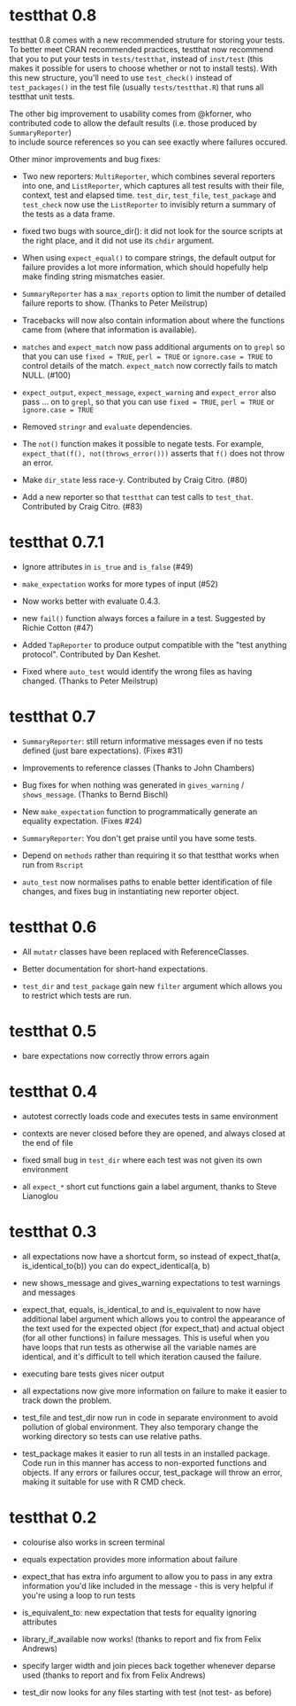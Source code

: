 # testthat 0.8

testthat 0.8 comes with a new recommended struture for storing your tests. To 
better meet CRAN recommended practices, testthat now recommend that you to put 
your tests in `tests/testthat`, instead of `inst/test` (this makes it
possible for users to choose whether or not to install tests). With this 
new structure, you'll need to use `test_check()` instead of `test_packages()`
in the test file (usually `tests/testthat.R`) that runs all testthat unit 
tests.

The other big improvement to usability comes from @kforner, who contributed
code to allow the default results (i.e. those produced by `SummaryReporter`)  
to include source references so you can see exactly where failures occured.

Other minor improvements and bug fixes:

* Two new reporters: `MultiReporter`, which combines several reporters into 
  one, and `ListReporter`, which captures all test results with their file, 
  context, test and elapsed time. `test_dir`, `test_file`, `test_package` and 
  `test_check` now use the `ListReporter` to invisibly  return a summary of 
  the tests as a data frame.

* fixed two bugs with source_dir(): it did not look for the source scripts
  at the right place, and it did not use its `chdir` argument.

* When using `expect_equal()` to compare strings, the default output for 
  failure provides a lot more information, which should hopefully help make
  finding string mismatches easier.

* `SummaryReporter` has a `max_reports` option to limit the number of detailed
  failure reports to show. (Thanks to Peter Meilstrup)

* Tracebacks will now also contain information about where the functions came
  from (where that information is available).

* `matches` and `expect_match` now pass additional arguments on to `grepl` so
  that you can use `fixed = TRUE`, `perl = TRUE` or `ignore.case = TRUE` to
  control details of the match. `expect_match` now correctly fails to match 
  NULL. (#100)

* `expect_output`, `expect_message`, `expect_warning` and `expect_error` 
  also pass ... on to `grepl`, so that you can use  `fixed = TRUE`, 
  `perl = TRUE` or `ignore.case = TRUE`

* Removed `stringr` and `evaluate` dependencies.

* The `not()` function makes it possible to negate tests. For example, 
  `expect_that(f(), not(throws_error()))` asserts that `f()` does not
  throw an error.

* Make `dir_state` less race-y. Contributed by Craig Citro. (#80)

* Add a new reporter so that `testthat` can test calls to `test_that`.
  Contributed by Craig Citro. (#83)

# testthat 0.7.1

* Ignore attributes in `is_true` and `is_false` (#49)

* `make_expectation` works for more types of input (#52)

* Now works better with evaluate 0.4.3.

* new `fail()` function always forces a failure in a test. Suggested by 
  Richie Cotton (#47)

* Added `TapReporter` to produce output compatible with the "test anything 
  protocol". Contributed by Dan Keshet.

* Fixed where `auto_test` would identify the wrong files as having changed. 
  (Thanks to Peter Meilstrup)

# testthat 0.7

* `SummaryReporter`: still return informative messages even if no tests
  defined (just bare expectations). (Fixes #31)

* Improvements to reference classes (Thanks to John Chambers)

* Bug fixes for when nothing was generated in `gives_warning` /
  `shows_message`. (Thanks to Bernd Bischl)

* New `make_expectation` function to programmatically generate an equality
  expectation. (Fixes #24)

* `SummaryReporter`: You don't get praise until you have some tests.

* Depend on `methods` rather than requiring it so that testthat works when run
  from `Rscript`

* `auto_test` now normalises paths to enable better identification of file
  changes, and fixes bug in instantiating new reporter object.

# testthat 0.6

* All `mutatr` classes have been replaced with ReferenceClasses.

* Better documentation for short-hand expectations.

* `test_dir` and `test_package` gain new `filter` argument which allows you to
   restrict which tests are run.

# testthat 0.5

* bare expectations now correctly throw errors again

# testthat 0.4

* autotest correctly loads code and executes tests in same environment

* contexts are never closed before they are opened, and always closed at the
  end of file

* fixed small bug in `test_dir` where each test was not given its own
  environment

* all `expect_*` short cut functions gain a label argument, thanks to Steve
  Lianoglou

# testthat 0.3

* all expectations now have a shortcut form, so instead of 
     expect_that(a, is_identical_to(b))
  you can do
     expect_identical(a, b)

* new shows_message and gives_warning expectations to test warnings and
  messages

* expect_that, equals, is_identical_to and is_equivalent to now have
  additional label argument which allows you to control the appearance of the
  text used for the expected object (for expect_that) and actual object (for
  all other functions) in failure messages. This is useful when you have loops
  that run tests as otherwise all the variable names are identical, and it's
  difficult to tell which iteration caused the failure.

* executing bare tests gives nicer output

* all expectations now give more information on failure to make it easier to
  track down the problem.

* test_file and test_dir now run in code in separate environment to avoid
  pollution of global environment. They also temporary change the working 
  directory so tests can use relative paths.

* test_package makes it easier to run all tests in an installed package. Code
  run in this manner has access to non-exported functions and objects. If any
  errors or failures occur, test_package will throw an error, making it
  suitable for use with R CMD check.

# testthat 0.2

* colourise also works in screen terminal

* equals expectation provides more information about failure

* expect_that has extra info argument to allow you to pass in any extra
  information you'd like included in the message - this is very helpful if
  you're using a loop to run tests

* is_equivalent_to: new expectation that tests for equality ignoring
  attributes

* library_if_available now works! (thanks to report and fix from Felix
  Andrews)

* specify larger width and join pieces back together whenever deparse used
  (thanks to report and fix from Felix Andrews)

* test_dir now looks for any files starting with test (not test- as before)
